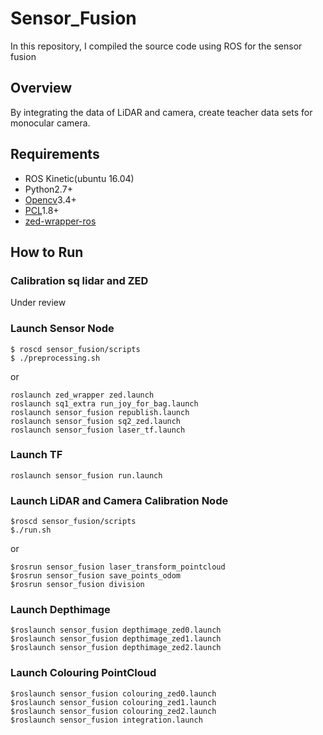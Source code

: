 # Sensor_Fusion
In this repository, I compiled the source code using ROS for the sensor fusion

## Overview
By integrating the data of LiDAR and camera, create teacher data sets for monocular camera.

## Requirements
- ROS Kinetic(ubuntu 16.04)
- Python2.7+
- [Opencv](https://opencv.org/)3.4+
- [PCL](https://pointcloud.org/)1.8+
- [zed-wrapper-ros](http://wiki.ros.org/zed-ros-wrapper)

## How to Run
### Calibration sq lidar and ZED
Under review

### Launch Sensor Node
```
$ roscd sensor_fusion/scripts
$ ./preprocessing.sh
```
or
```
roslaunch zed_wrapper zed.launch
roslaunch sq1_extra run_joy_for_bag.launch
roslaunch sensor_fusion republish.launch
roslaunch sensor_fusion sq2_zed.launch
roslaunch sensor_fusion laser_tf.launch
```

### Launch TF
```
roslaunch sensor_fusion run.launch
```

### Launch LiDAR and Camera Calibration Node
```
$roscd sensor_fusion/scripts
$./run.sh
```
or
```
$rosrun sensor_fusion laser_transform_pointcloud
$rosrun sensor_fusion save_points_odom
$rosrun sensor_fusion division
```

### Launch Depthimage
```
$roslaunch sensor_fusion depthimage_zed0.launch
$roslaunch sensor_fusion depthimage_zed1.launch
$roslaunch sensor_fusion depthimage_zed2.launch
```

### Launch Colouring PointCloud
```
$roslaunch sensor_fusion colouring_zed0.launch
$roslaunch sensor_fusion colouring_zed1.launch
$roslaunch sensor_fusion colouring_zed2.launch
$roslaunch sensor_fusion integration.launch
```
